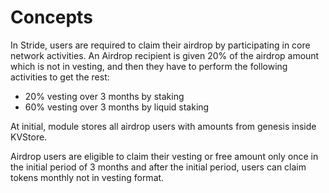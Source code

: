 <!--
order: 1
-->

# Concepts

In Stride, users are required to claim their airdrop by participating in core network activities. An Airdrop recipient is given 20% of the airdrop amount which is not in vesting, and then they have to perform the following activities to get the rest:

* 20% vesting over 3 months by staking
* 60% vesting over 3 months by liquid staking

At initial, module stores all airdrop users with amounts from genesis inside KVStore.

Airdrop users are eligible to claim their vesting or free amount only once in the initial period of 3 months and after the initial period, users can claim tokens monthly not in vesting format.
